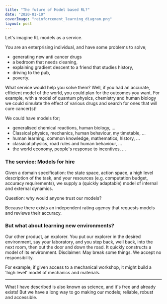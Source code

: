 ```yaml
---
title: "The future of Model based RL?"
date: "2020-01-10"
coverImage: "reinforcement_learning_diagram.png"
layout: post
---
```


Let's imagine RL models as a service.

You are an enterprising individual, and have some problems to solve;

- generating new anti cancer drugs
- a bedroom that needs cleaning,
- explaining gradient descent to a friend that studies history,
- driving to the pub,
- poverty.

What service would help you solve them? Well, if you had an accurate, efficient model of the world, you could plan for the outcomes you want. For example, with a model of quantum physics, chemistry and human biology we could simulate the effect of various drugs and search for ones that will cure cancer(s)!

We could have models for;

- generalised chemical reactions, human biology, ...
- Classical physics, mechanics, human behaviour, my timetable, ...
- human learning, common knowledge, mathematics, history, ...
- classical physics, road rules and human behaviour, ...
- the world economy, people's response to incentives, ...

### The service: Models for hire

Given a domain specification: the state space, action space, a high level description of the task, and your resources (e.g. computation budget, accuracy requirements), we supply a (quickly adaptable) model of internal and external dynamics.

Question: why would anyone trust our models?

Because there exists an independent rating agency that requests models and reviews their accuracy.

### But what about learning new environments?

Our other product, an explorer. You put our explorer in the desired environment, say your laboratory, and you step back, well back, into the next room, then out the door and down the road. It quickly constructs a model of its environment. Disclaimer: May break some things. We accept no responsibility.

For example; if given access to a mechanical workshop, it might build a 'high level' model of mechanics and materials.

* * *

What I have described is also known as science, and it's free and already exists! But we have a long way to go making our models; reliable, robust and accessible.
